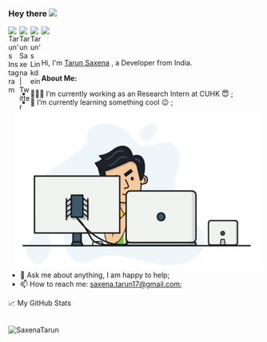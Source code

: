 ### Hey there <img src="https://media.giphy.com/media/hvRJCLFzcasrR4ia7z/giphy.gif" width="25px">
<a href="https://www.instagram.com/tarunsaxena21/">
  <img align="left" alt="Tarun's Instagram" width="22px" src="https://cdn.jsdelivr.net/npm/simple-icons@v3/icons/instagram.svg" />
</a>
<a href="https://twitter.com/SAXENATARUN17">
  <img align="left" alt="Tarun Saxena | Twitter" width="22px" src="https://cdn.jsdelivr.net/npm/simple-icons@v3/icons/twitter.svg" />
</a>
<a href="https://www.linkedin.com/in/tarun-saxena-25284a170/">
  <img align="left" alt="Tarun's Linkdein" width="22px" src="https://cdn.jsdelivr.net/npm/simple-icons@v3/icons/linkedin.svg" />
</a>



![](https://visitor-badge.glitch.me/badge?page_id=SaxenaTarun.SaxenaTarun)

<br />
<img align="right" alt="GIF" src="https://github.com/SaxenaTarun/SaxenaTarun/blob/main/assets/hadder.gif?raw=true" width="496" height="320" />

Hi, I'm [Tarun Saxena](https://www.tsaxena99.com/) , a Developer from India.

  
**About Me:**

- 👨🏽‍💻 I’m currently working as an Research Intern at CUHK 😇 ;
- 🌱 I’m currently learning something cool :wink: ; 
- 💬 Ask me about anything, I am happy to help;
- 📫 How to reach me: saxena.tarun17@gmail.com;


<summary>📈 My GitHub Stats</summary>
<br />
<p align="left"> <img src="https://github-readme-stats.vercel.app/api?username=SaxenaTarun&show_icons=true&theme=gotham" alt="SaxenaTarun" />






